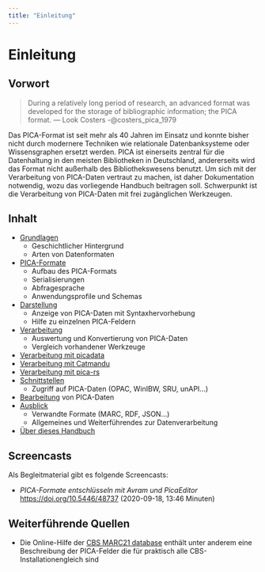 ```yaml
---
title: "Einleitung"
---
```

# Einleitung
## Vorwort

> During a relatively long period of research, an advanced format was developed for the storage of bibliographic information; the PICA format. — Look Costers -@costers_pica_1979

Das PICA-Format ist seit mehr als 40 Jahren im Einsatz und konnte bisher nicht durch modernere Techniken wie relationale Datenbanksysteme oder Wissensgraphen ersetzt werden. PICA ist einerseits zentral für die Datenhaltung in den meisten Bibliotheken in Deutschland, andererseits wird das Format nicht außerhalb des Bibliothekswesens benutzt. Um sich mit der Verarbeitung von PICA-Daten vertraut zu machen, ist daher Dokumentation notwendig, wozu das vorliegende Handbuch beitragen soll. Schwerpunkt ist die Verarbeitung von PICA-Daten mit frei zugänglichen Werkzeugen.

## Inhalt

- [Grundlagen](grundlagen.qmd)
  - Geschichtlicher Hintergrund
  - Arten von Datenformaten
- [PICA-Formate](formate.qmd)
  - Aufbau des PICA-Formats
  - Serialisierungen
  - Abfragesprache
  - Anwendungsprofile und Schemas
- [Darstellung](darstellung.qmd)
  - Anzeige von PICA-Daten mit Syntaxhervorhebung
  - Hilfe zu einzelnen PICA-Feldern
- [Verarbeitung](verarbeitung.qmd)
  - Auswertung und Konvertierung von PICA-Daten
  - Vergleich vorhandener Werkzeuge
- [Verarbeitung mit picadata](picadata.qmd)
- [Verarbeitung mit Catmandu](catmandu.qmd)
- [Verarbeitung mit pica-rs](pica-rs.qmd)
- [Schnittstellen](schnittstellen.qmd)
  - Zugriff auf PICA-Daten (OPAC, WinIBW, SRU, unAPI...)
- [Bearbeitung](bearbeitung.qmd) von PICA-Daten
- [Ausblick](ausblick.qmd)
  - Verwandte Formate (MARC, RDF, JSON...)
  - Allgemeines und Weiterführendes zur Datenverarbeitung
- [Über dieses Handbuch](CONTRIBUTING.qmd)

## Screencasts

Als Begleitmaterial gibt es folgende Screencasts:

- *PICA-Formate entschlüsseln mit Avram und PicaEditor* <https://doi.org/10.5446/48737> (2020-09-18, 13:46 Minuten)

## Weiterführende Quellen

- Die Online-Hilfe der [CBS MARC21 database](https://help.oclc.org/Metadata_Services/CBS_MARC_21_database) enthält unter anderem eine Beschreibung der PICA-Felder die für praktisch alle CBS-Installationengleich sind

<!-- TODO
- Eversberg: https://nbn-resolving.org/urn:nbn:de:gbv:084-11032313237
- Tennant (2002): *MARC Must Die.* In: Library Journal.
  -->
